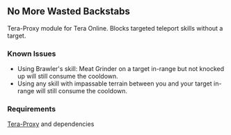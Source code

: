 
## No More Wasted Backstabs
Tera-Proxy module for Tera Online. Blocks targeted teleport skills without a target.
### Known Issues
* Using Brawler's skill: Meat Grinder on a target in-range but not knocked up will still consume the cooldown.
* Using any skill with impassable terrain between you and your target in-range will still consume the cooldown.
### Requirements
[Tera-Proxy](https://github.com/tera-toolbox/tera-toolbox) and dependencies
